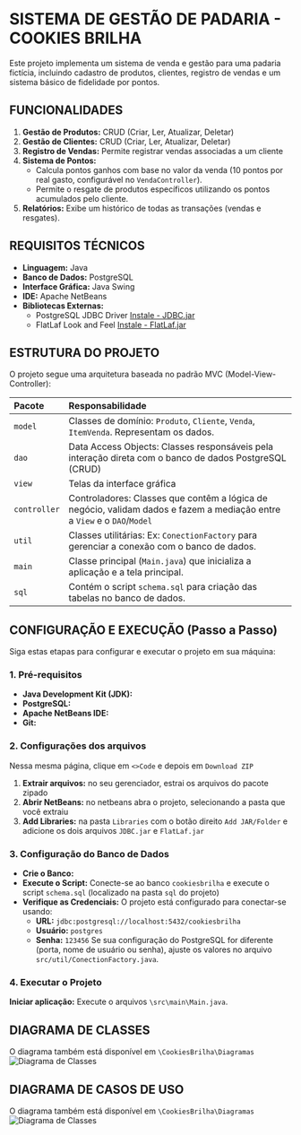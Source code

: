 # SISTEMA DE GESTÃO DE PADARIA - COOKIES BRILHA

Este projeto implementa um sistema de venda e gestão para uma padaria fictícia, incluindo cadastro de produtos, clientes, registro de vendas e um sistema básico de fidelidade por pontos.

## FUNCIONALIDADES

1.  **Gestão de Produtos:** CRUD (Criar, Ler, Atualizar, Deletar)
2.  **Gestão de Clientes:** CRUD (Criar, Ler, Atualizar, Deletar)
3.  **Registro de Vendas:** Permite registrar vendas associadas a um cliente
4.  **Sistema de Pontos:**
    * Calcula pontos ganhos com base no valor da venda (10 pontos por real gasto, configurável no `VendaController`).
    * Permite o resgate de produtos específicos utilizando os pontos acumulados pelo cliente.
5.  **Relatórios:** Exibe um histórico de todas as transações (vendas e resgates).

## REQUISITOS TÉCNICOS

* **Linguagem:** Java
* **Banco de Dados:** PostgreSQL
* **Interface Gráfica:** Java Swing
* **IDE:** Apache NetBeans
* **Bibliotecas Externas:**
    * PostgreSQL JDBC Driver [Instale - JDBC.jar](https://mvnrepository.com/artifact/org.postgresql/postgresql/42.7.7)
    * FlatLaf Look and Feel [Instale - FlatLaf.jar](https://mvnrepository.com/artifact/com.formdev/flatlaf/3.6.1)

## ESTRUTURA DO PROJETO

O projeto segue uma arquitetura baseada no padrão MVC (Model-View-Controller):

| Pacote     | Responsabilidade                                                                                                                               |
| :--------- | :--------------------------------------------------------------------------------------------------------------------------------------------- |
| `model`    | Classes de domínio: `Produto`, `Cliente`, `Venda`, `ItemVenda`. Representam os dados.                                                 |
| `dao`      | Data Access Objects: Classes responsáveis pela interação direta com o banco de dados PostgreSQL (CRUD) |
| `view`     | Telas da interface gráfica        |
| `controller` | Controladores: Classes que contêm a lógica de negócio, validam dados e fazem a mediação entre a `View` e o `DAO`/`Model`|
| `util`     | Classes utilitárias: Ex: `ConectionFactory` para gerenciar a conexão com o banco de dados.                                                    |
| `main`     | Classe principal (`Main.java`) que inicializa a aplicação e a tela principal.                                                                 |
| `sql`      | Contém o script `schema.sql` para criação das tabelas no banco de dados.                                                                       |

## CONFIGURAÇÃO E EXECUÇÃO (Passo a Passo)

Siga estas etapas para configurar e executar o projeto em sua máquina:

### 1. Pré-requisitos
* **Java Development Kit (JDK):** 
* **PostgreSQL:** 
* **Apache NetBeans IDE:**
* **Git:**

### 2. Configurações dos arquivos
Nessa mesma página, clique em `<>Code` e depois em `Download ZIP`
1.  **Extrair arquivos:** no seu gerenciador, estrai os arquivos do pacote zipado
2.  **Abrir NetBeans:** no netbeans abra o projeto, selecionando a pasta que você extraiu
2.  **Add Libraries:** na pasta `Libraries` com o botão direito `Add JAR/Folder` e adicione os dois arquivos `JDBC.jar` e `FlatLaf.jar`

### 3. Configuração do Banco de Dados
* **Crie o Banco:** 
* **Execute o Script:** Conecte-se ao banco `cookiesbrilha` e execute o script `schema.sql` (localizado na pasta `sql` do projeto)
* **Verifique as Credenciais:** O projeto está configurado para conectar-se usando:
    * **URL:** `jdbc:postgresql://localhost:5432/cookiesbrilha`
    * **Usuário:** `postgres`
    * **Senha:** `123456`
    Se sua configuração do PostgreSQL for diferente (porta, nome de usuário ou senha), ajuste os valores no arquivo `src/util/ConectionFactory.java`.

### 4. Executar o Projeto
**Iniciar aplicação:** Execute o arquivos `\src\main\Main.java`.

## DIAGRAMA DE CLASSES
O diagrama também está disponível em `\CookiesBrilha\Diagramas`
![Diagrama de Classes]("/Diagramas/DiagramaClasse.png")

## DIAGRAMA DE CASOS DE USO
O diagrama também está disponível em `\CookiesBrilha\Diagramas`
![Diagrama de Classes]("/Diagramas/DiagramaCasosDeUso.png")